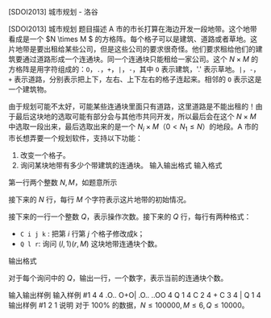



[SDOI2013] 城市规划 - 洛谷














[SDOI2013] 城市规划
题目描述
A 市的市长打算在海边开发一段地带。这个地带看成是一个 $N \times M $ 的方格阵。每个格子可以是建筑、道路或者草地。这片地带是要出租给某些公司，但是这些公司的要求很奇怪。他们要求租给他们的建筑要通过道路形成一个连通块。同一个连通块只能租给一家公司。这个 $N\times M$ 的方格阵是用字符组成的：`O`，`.`，`+`，`|`，`-`，其中 `O` 表示建筑，'.' 表示草地。`|`，`-`，`+` 表示道路，分别表示把上下，左右、上下左右的格子连起来。相邻的 `O` 表示这是一个建筑物。

由于规划可能不太好，可能某些连通块里面只有道路，这里道路是不能出租的！由于最后这块地的选取可能有部分会与其他市共冋开发，所以最后会在这个 $N\times M$ 中选取一段出来，最后选取出来的是一个 $N_i\times M$（$0<N_1\le N$）的地段。A 市的市长想弄要一个规划软件，支持以下功能：

1. 改变一个格子。
2. 询问某块地带有多少个带建筑的连通块。
输入输出格式
输入格式

第一行两个整数 $N, M$，如题意所示

接下来的 $N$ 行，每行 $M$ 个字符表示这片地带的初始情况。  

接下来的一行一个整数 $Q$，表示操作次数。接下来的 $Q$ 行，每行有两种格式：  
- `C i j k` :  把第 $i$ 行第 $j$ 个格子修改成k；
- `Q l r`:  询问 $(l, 1) (r, M)$ 这块地带连通块个数。  

输出格式

对于每个询问中的 $Q$，输出一行，一个数字，表示当前的连通块个数。

输入输出样例
输入样例 #1
4  4
.O..
O+O|
.O.. 
..OO
4
Q 1 4
C 2 4 + 
C 3 4 | 
Q 1 4
输出样例 #1
2 
1
说明
对于 $100\%$ 的数据，$N\le 100000, M\le 6, Q\le 10000$。








